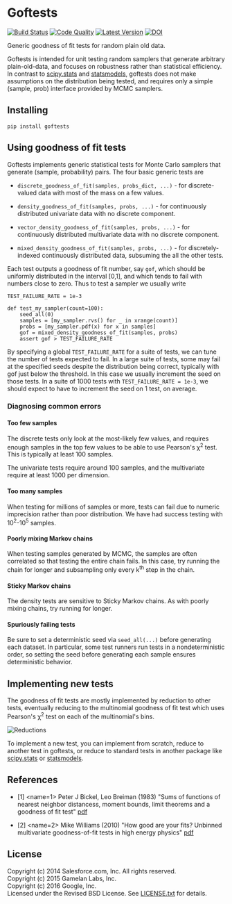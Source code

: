 # Goftests

[![Build Status](https://travis-ci.org/posterior/goftests.svg?branch=master)](https://travis-ci.org/posterior/goftests)
[![Code Quality](http://img.shields.io/scrutinizer/g/posterior/goftests.svg)](https://scrutinizer-ci.com/g/posterior/goftests/code-structure/master/hot-spots)
[![Latest Version](https://badge.fury.io/py/goftests.svg)](https://pypi.python.org/pypi/goftests)
[![DOI](https://zenodo.org/badge/30935971.svg)](https://zenodo.org/badge/latestdoi/30935971)

Generic goodness of fit tests for random plain old data.

Goftests is intended for unit testing random samplers that generate arbitrary
plain-old-data, and focuses on robustness rather than statistical efficiency.
In contrast to [scipy.stats][] and [statsmodels][],
goftests does not make assumptions on the distribution being tested,
and requires only a simple (sample, prob) interface provided by MCMC samplers.

## Installing

    pip install goftests

## Using goodness of fit tests

Goftests implements generic statistical tests for Monte Carlo samplers that
generate (sample, probability) pairs.
The four basic generic tests are

-   `discrete_goodness_of_fit(samples, probs_dict, ...)` -
    for discrete-valued data with most of the mass on a few values.

-   `density_goodness_of_fit(samples, probs, ...)` -
    for continuously distributed univariate data with no discrete component.

-   `vector_density_goodness_of_fit(samples, probs, ...)` -
    for continuously distributed multivariate data with no discrete component.

-   `mixed_density_goodness_of_fit(samples, probs, ...)` -
    for discretely-indexed continuously distributed data,
    subsuming the all the other tests.

Each test outputs a goodness of fit number, say `gof`,
which should be uniformly distributed in the interval [0,1],
and which tends to fail with numbers close to zero.
Thus to test a sampler we usually write

    TEST_FAILURE_RATE = 1e-3

    def test_my_sampler(count=100):
        seed_all(0)
        samples = [my_sampler.rvs() for _ in xrange(count)]
        probs = [my_sampler.pdf(x) for x in samples]
        gof = mixed_density_goodness_of_fit(samples, probs)
        assert gof > TEST_FAILURE_RATE

By specifying a global `TEST_FAILURE_RATE` for a suite of tests,
we can tune the number of tests expected to fail.
In a large suite of tests, some may fail at the specified seeds despite the distribution being correct, typically with gof just below the threshold.
In this case we usually increment the seed on those tests.
In a suite of 1000 tests with `TEST_FAILURE_RATE = 1e-3`,
we should expect to have to increment the seed on 1 test, on average.

### Diagnosing common errors

#### Too few samples

The discrete tests only look at the most-likely few values,
and requires enough samples in the top few values to be able to use
Pearson's &chi;<sup>2</sup> test.
This is typically at least 100 samples.

The univariate tests require around 100 samples,
and the multivariate require at least 1000 per dimension.

#### Too many samples

When testing for millions of samples or more,
tests can fail due to numeric imprecision rather than poor distribution.
We have had success testing with 10<sup>2</sup>-10<sup>5</sup> samples.

#### Poorly mixing Markov chains

When testing samples generated by MCMC,
the samples are often correlated so that testing the entire chain fails.
In this case, try running the chain for longer and subsampling only every
k<sup>th</sup> step in the chain.

#### Sticky Markov chains

The density tests are sensitive to Sticky Markov chains.
As with poorly mixing chains, try running for longer.

#### Spuriously failing tests

Be sure to set a deterministic seed via `seed_all(...)`
before generating each dataset.
In particular, some test runners run tests in a nondeterministic order,
so setting the seed before generating each sample ensures deterministic behavior.

## Implementing new tests

The goodness of fit tests are mostly implemented by reduction to other tests,
eventually reducing to the multinomial goodness of fit test which uses Pearson's &chi;<sup>2</sup> test on each of the multinomial's bins.

![Reductions](/doc/reductions.png)

To implement a new test, you can implement from scratch,
reduce to another test in goftests,
or reduce to standard tests in another package like
[scipy.stats][] or [statsmodels][].


[scipy.stats]: http://docs.scipy.org/doc/scipy/reference/stats.html#statistical-functions
[statsmodels]: http://statsmodels.sourceforge.net/stable/stats.html#goodness-of-fit-tests-and-measures

## References

-   [1] <name=1>
    Peter J Bickel, Leo Breiman (1983)
    "Sums of functions of nearest neighbor distancess, moment bounds,
    limit theorems and a goodness of fit test"
    [pdf](http://projecteuclid.org/download/pdf_1/euclid.aop/1176993668)

-   [2] <name=2>
    Mike Williams (2010)
    "How good are your fits? Unbinned multivariate goodness-of-fit tests
    in high energy physics"
    [pdf](http://arxiv.org/pdf/1006.3019v2.pdf)

## License

Copyright (c) 2014 Salesforce.com, Inc. All rights reserved. <br/>
Copyright (c) 2015 Gamelan Labs, Inc. <br/>
Copyright (c) 2016 Google, Inc. <br/>
Licensed under the Revised BSD License.
See [LICENSE.txt](LICENSE.txt) for details.
